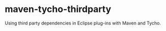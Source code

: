 maven-tycho-thirdparty
======================

Using third party dependencies in Eclipse plug-ins with Maven and Tycho.
